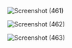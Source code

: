 ![Screenshot (461)](https://user-images.githubusercontent.com/89120960/205245548-da4a813f-f0d8-48df-b8d8-9e2666807ed3.png)

![Screenshot (462)](https://user-images.githubusercontent.com/89120960/205245555-6738e299-68c2-4172-888c-a22681974a89.png)

![Screenshot (463)](https://user-images.githubusercontent.com/89120960/205245559-0a398c22-c2e1-4e8e-be8c-575b6917c528.png)

